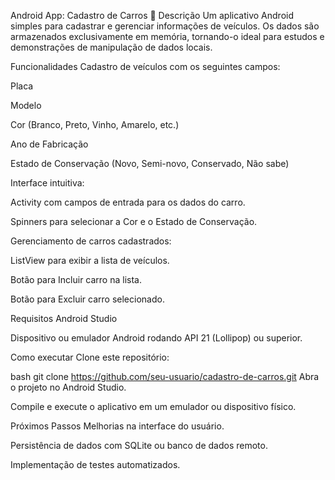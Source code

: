 Android App: Cadastro de Carros 🚗
Descrição
Um aplicativo Android simples para cadastrar e gerenciar informações de veículos. Os dados são armazenados exclusivamente em memória, tornando-o ideal para estudos e demonstrações de manipulação de dados locais.

Funcionalidades
Cadastro de veículos com os seguintes campos:

Placa

Modelo

Cor (Branco, Preto, Vinho, Amarelo, etc.)

Ano de Fabricação

Estado de Conservação (Novo, Semi-novo, Conservado, Não sabe)

Interface intuitiva:

Activity com campos de entrada para os dados do carro.

Spinners para selecionar a Cor e o Estado de Conservação.

Gerenciamento de carros cadastrados:

ListView para exibir a lista de veículos.

Botão para Incluir carro na lista.

Botão para Excluir carro selecionado.

Requisitos
Android Studio

Dispositivo ou emulador Android rodando API 21 (Lollipop) ou superior.

Como executar
Clone este repositório:

bash
git clone https://github.com/seu-usuario/cadastro-de-carros.git
Abra o projeto no Android Studio.

Compile e execute o aplicativo em um emulador ou dispositivo físico.

Próximos Passos
Melhorias na interface do usuário.

Persistência de dados com SQLite ou banco de dados remoto.

Implementação de testes automatizados.
